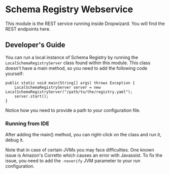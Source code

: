 # Schema Registry Webservice

This module is the REST service running inside Dropwizard. 
You will find the REST endpoints here.

## Developer's Guide

You can run a local instance of Schema Registry by running 
the `LocalSchemaRegistryServer` class found within this
module. This class doesn't have a main method, so you need
to add the following code yourself:

```
public static void main(String[] args) throws Exception {
    LocalSchemaRegistryServer server = new LocalSchemaRegistryServer("/path/to/the/registry.yaml");
    server.start();
}
```

Notice how you need to provide a path to your configuration
file.

### Running from IDE

After adding the main() method, you can right-click on the
class and run it, debug it.

Note that in case of certain JVMs you may face difficulties. 
One known issue is Amazon's Corretto which causes an error 
with Javassist. To fix the issue, you need to add the `-noverify`
JVM parameter to your run configuration. 